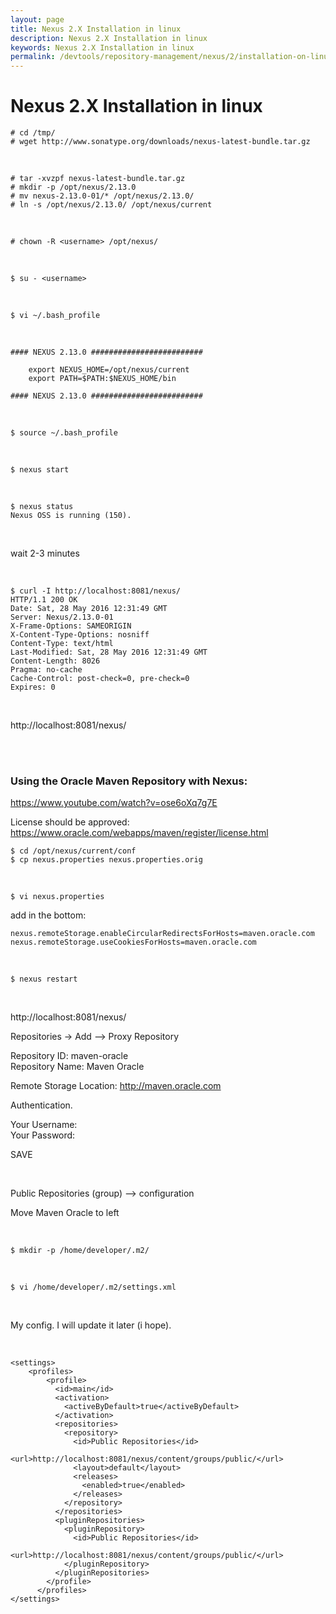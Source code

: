 ```yaml
---
layout: page
title: Nexus 2.X Installation in linux
description: Nexus 2.X Installation in linux
keywords: Nexus 2.X Installation in linux
permalink: /devtools/repository-management/nexus/2/installation-on-linux/
---
```


# Nexus 2.X Installation in linux

    # cd /tmp/
    # wget http://www.sonatype.org/downloads/nexus-latest-bundle.tar.gz

<br/>

    # tar -xvzpf nexus-latest-bundle.tar.gz
    # mkdir -p /opt/nexus/2.13.0
    # mv nexus-2.13.0-01/* /opt/nexus/2.13.0/
    # ln -s /opt/nexus/2.13.0/ /opt/nexus/current

<br/>

    # chown -R <username> /opt/nexus/

<br/>

    $ su - <username>

<br/>

    $ vi ~/.bash_profile

<br/>

    #### NEXUS 2.13.0 #########################

        export NEXUS_HOME=/opt/nexus/current
        export PATH=$PATH:$NEXUS_HOME/bin

    #### NEXUS 2.13.0 #########################

<br/>

    $ source ~/.bash_profile

<br/>

    $ nexus start

<br/>

    $ nexus status
    Nexus OSS is running (150).

<br/>

wait 2-3 minutes

<br/>

    $ curl -I http://localhost:8081/nexus/
    HTTP/1.1 200 OK
    Date: Sat, 28 May 2016 12:31:49 GMT
    Server: Nexus/2.13.0-01
    X-Frame-Options: SAMEORIGIN
    X-Content-Type-Options: nosniff
    Content-Type: text/html
    Last-Modified: Sat, 28 May 2016 12:31:49 GMT
    Content-Length: 8026
    Pragma: no-cache
    Cache-Control: post-check=0, pre-check=0
    Expires: 0

<br/>

http://localhost:8081/nexus/

<br/><br/>

### Using the Oracle Maven Repository with Nexus:

https://www.youtube.com/watch?v=ose6oXq7g7E

License should be approved:  
https://www.oracle.com/webapps/maven/register/license.html

    $ cd /opt/nexus/current/conf
    $ cp nexus.properties nexus.properties.orig

<br/>

    $ vi nexus.properties

add in the bottom:

    nexus.remoteStorage.enableCircularRedirectsForHosts=maven.oracle.com
    nexus.remoteStorage.useCookiesForHosts=maven.oracle.com

<br/>

    $ nexus restart

<br/>

http://localhost:8081/nexus/

Repositories -> Add --> Proxy Repository

Repository ID: maven-oracle  
Repository Name: Maven Oracle

Remote Storage Location: http://maven.oracle.com

Authentication.

Your Username:  
Your Password:

SAVE

<br/>

Public Repositories (group) --> configuration

Move Maven Oracle to left

<br/>

    $ mkdir -p /home/developer/.m2/

<br/>

    $ vi /home/developer/.m2/settings.xml

<br/>

My config. I will update it later (i hope).

<br/>

    <settings>
        <profiles>
            <profile>
              <id>main</id>
              <activation>
                <activeByDefault>true</activeByDefault>
              </activation>
              <repositories>
                <repository>
                  <id>Public Repositories</id>
                  <url>http://localhost:8081/nexus/content/groups/public/</url>
                  <layout>default</layout>
                  <releases>
                    <enabled>true</enabled>
                  </releases>
                </repository>
              </repositories>
              <pluginRepositories>
                <pluginRepository>
                  <id>Public Repositories</id>
                  <url>http://localhost:8081/nexus/content/groups/public/</url>
                </pluginRepository>
              </pluginRepositories>
            </profile>
          </profiles>
    </settings>
